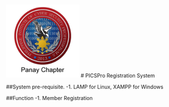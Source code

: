 <img src="https://raw.githubusercontent.com/fr4nc1stein/picspro/master/assets/images/logo.jpg" width="200">
# PICSPro Registration System

##System pre-requisite.
-1. LAMP for Linux, XAMPP for Windows

##Function
-1.  Member Registration
